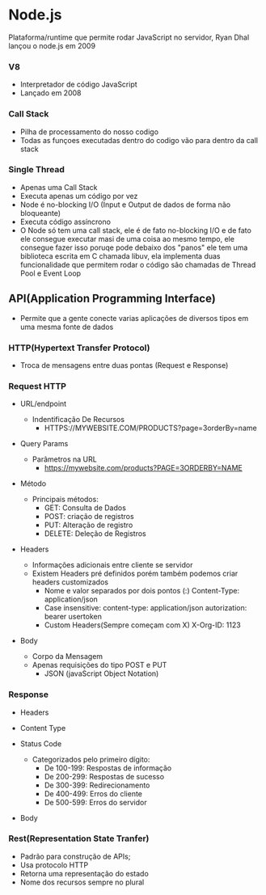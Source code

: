 <h1>Node.js</h1>  

<p>Plataforma/runtime que permite rodar JavaScript no servidor, Ryan Dhal lançou o node.js em 2009<p>
                                                 
### V8

+ Interpretador de código JavaScript
+ Lançado em 2008
                                             
 ### Call Stack

+ Pilha de processamento do nosso codigo
+ Todas as funçoes executadas dentro do codigo vão para dentro da call stack

### Single Thread

+ Apenas uma Call Stack
+ Executa apenas um código por vez
+ Node é no-blocking I/O (Input e Output de dados de forma não bloqueante)
+ Executa código assíncrono
+ O Node só tem uma call stack, ele é de fato no-blocking I/O e de fato ele consegue executar masi de uma coisa ao mesmo tempo, ele consegue fazer isso poruqe pode debaixo dos "panos" ele tem uma biblioteca escrita em C chamada libuv, ela implementa duas funcionalidade que permitem rodar o código são chamadas de Thread Pool e Event Loop

## API(Application Programming Interface)

+ Permite que a gente conecte varias aplicações de diversos tipos em uma mesma fonte de dados

### HTTP(Hypertext Transfer Protocol)
				  		 
+ Troca de mensagens entre duas pontas (Request e Response)
					
### Request HTTP
					
+ URL/endpoint 
	+ Indentificação De Recursos
		 + HTTPS://MYWEBSITE.COM/PRODUCTS?page=3orderBy=name
			    

+ Query Params
	+ Parâmetros na URL
		+ https://mywebsite.com/products?PAGE=3ORDERBY=NAME
			   
+ Método
	+ Principais métodos:
	   	+ GET: Consulta de Dados
	   	+ POST: criação de registros
	   	+ PUT: Alteração de registro
	   	+ DELETE: Deleção de Registros
+ Headers
	+ Informações adicionais entre cliente se servidor
	+ Existem Headers pré definidos porém também podemos criar headers customizados
		+ Nome e valor separados por dois pontos (:)
			Content-Type: application/json
		+ Case insensitive:
			content-type: application/json
			autorization: bearer usertoken
		+ Custom Headers(Sempre começam com X)
			X-Org-ID: 1123
			
+ Body	
	+ Corpo da Mensagem
	+ Apenas requisições do tipo POST e PUT
		* JSON (javaScript Object Notation)


### Response
					     
+ Headers
+ Content Type
+ Status Code
	+ Categorizados pelo primeiro dígito:
		+ De 100-199: Respostas de informação
		+ De 200-299: Respostas de sucesso
		+ De 300-399: Redirecionamento
		+ De 400-499: Erros do cliente
		+ De 500-599: Erros do servidor
	
+ Body

### Rest(Representation State Tranfer)	

+ Padrão para construção de APIs;
+ Usa protocolo HTTP
+ Retorna uma representação do estado	
+ Nome dos recursos sempre no plural

													

